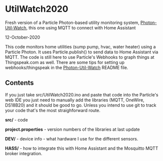 # UtilWatch2020
Fresh version of a Particle Photon-based utility monitoring system, [Photon-Util-Watch](https://github.com/cecat/Photon-Util-Watch), this one using MQTT to connect with Home Assistant

12-October-2020  

This code monitors home utilities (sump pump, hvac, water heater) using a Particle Photon.
It uses Particle.publish() to send data to Home Assistant via MQTT.
The code is still here to use Particle's Webhooks to graph things at Thingspeak.com as well.
There are some tips for setting up webhooks/thingspeak in the 
[Photon-Util-Watch](https://github.com/cecat/Photon-Util-Watch) README file.

## Contents

If you just take src/UtilWatch2020.ino and paste that code into the Particle's web IDE you
just need to manually add the libraries (MQTT, OneWire, DS18B20) and it should be good to go.
Unless you intend to use git to track your code that's the most straighforward route. 

**src/** - code

**project.properties** - version numbers of the libraries at last update

**DEV/** - device info - what hardware I use for the different sensors.

**HASS/** - how to integrate this with Home Assistant and the Mosquitto MQTT broker integration.
